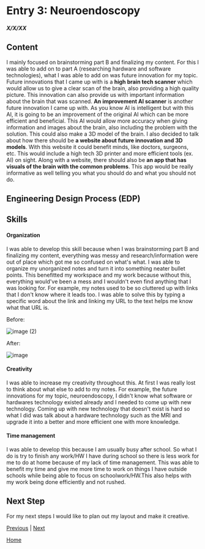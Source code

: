 # Entry 3: Neuroendoscopy
##### X/X/XX

## Content 
I mainly focused on brainstorming part B and finalizing my content. For this I was able to add on to part A (researching hardware and software technologies), what I was able to add on was future innovation for my topic. 
Future innovations that I came up with is a **high brain tech scanner** which would allow us to give a clear scan of the brain, also providing a high quality picture. This innovation can also provide us with important information about the brain that was scanned. **An improvement AI scanner** is another future innovation I came up with. As you know AI is intelligent but with this AI, it is going to be an improvement of the original AI which can be more efficient and beneficial. This AI would allow more accuracy when giving information and images about the brain, also including the problem with the solution. This could also make a 3D model of the brain. I also decided to talk about how there should be **a website about future innovation and 3D models**. With this website it could benefit minds, like doctors, surgeons, etc. This would include a high tech 3D printer 
and more efficient tools (ex. AI) on sight. Along with a website, there should also be **an app that has visuals of the brain with the common problems**. This app would be really informative as well telling you what you should do and what you should not do.

## Engineering Design Process (EDP)


## Skills 

#### Organization
I was able to develop this skill because when I was brainstorming part B and finalizing my content, everything was messy and research/information were out of place which got me so confused on what's what. I was able to organize my unorganized notes and turn it into something neater bullet points. This benefitted my workspace and my work because without this, everything would've been a mess and I wouldn't even find anything that I was looking for. For example, my notes used to be so cluttered up with links that I don't know where it leads too. I was able to solve this by typing a specific word about the link and linking my URL to the text helps me know what that URL is.

Before:

![image (2)](https://github.com/michellel7435/sep10-freedom-project/assets/146866515/efe4bb3b-4c75-4ef2-a29d-c930749d9ab5)

After:

![image](https://github.com/michellel7435/sep10-freedom-project/assets/146866515/d37d5695-32d1-48c6-8cfd-4c4f156c001b)




#### Creativity
I was able to increase my creativity throughout this. At first I was really lost to think about what else to add to my notes. For example, the future innovations for my topic, neuroendoscopy, I didn't know what software or hardwares technology existed already and I needed to come up with new technology. Coming up with new technology that doesn't exist is hard so what I did was talk about a hardware technology such as the MRI and upgrade it into a better and more efficient one with more knowledge.

#### Time management
I was able to develop this because I am usually busy after school. So what I do is try to finish any work/HW I have during school so there is less work for me to do at home because of my lack of time management. This was able to benefit my time and give me more time to work on things I have outside schools while being able to focus on schoolwork/HW.This also helps with my work being done efficiently and not rushed.

## Next Step
For my next steps I would like to plan out my layout and make it creative.



[Previous](entry02.md) | [Next](entry04.md)

[Home](../README.md)
